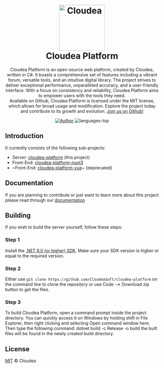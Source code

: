 <h1 align="center">
  <br/>
  <img src="https://github.com/CloudeaSoft/cloudea-platform/assets/129159758/fcaa8333-d1a4-4f41-be97-66d1a2439c96" alt="Cloudea" width="150">
  <br/>
  <b>Cloudea Platform</b>
</h1>

<p align="center">
  Cloudea Platform is an open-source web platform, created by Cloudea, written in C#.
  It boasts a comprehensive set of features including a vibrant forum, versatile tools, and an intuitive digital library.
  The project strives to deliver exceptional performance, unparalleled accuracy, and a user-friendly interface.
  With a focus on consistency and reliability, Cloudea Platform aims to empower users with the tools they need.
  <br/>
  Available on Github, Cloudea Platform is licensed under the MIT license, which allows for broad usage and modification. Explore the project today and contribute to its growth and evolution. <a href="https://github.com/CloudeaSoft/cloudea-platform" target="_blank">Join us on Github!</a>
  <br />
</p>

<p align="center">
  <a href="https://github.com/CloudeaSoft" target="_blank"><img src="https://img.shields.io/badge/Author-Cloudea-orange" alt="Author" /></a>
  <a><img src="https://img.shields.io/github/languages/top/CloudeaSoft/cloudea-platform?color=green" alt="languages-top" /></a>
</p>

## Introduction

It currently consists of the following sub-projects:
- Server: [cloudea-platform](https://github.com/CloudeaSoft/cloudea-platform) (this project)
- Front-End: [cloudea-platform-nuxt3](https://github.com/CloudeaSoft/cloudea-platform-nuxt3)
- ~Front-End: [cloudea-platform-vue](https://github.com/CloudeaSoft/cloudea-platform-vue)~ (deprecated)

## Documentation

If you are planning to contribute or just want to learn more about this project please read through our [documentation](README.md)

## Building

If you wish to build the server yourself, follow these steps:

### Step 1

Install the [.NET 8.0 (or higher) SDK](https://dotnet.microsoft.com/download/dotnet/8.0).
Make sure your SDK version is higher or equal to the required version.

### Step 2

Either use `git clone https://github.com/CloudeaSoft/cloudea-platform` on the command line to clone the repository or use Code --> Download zip button to get the files.

### Step 3
To build Cloudea Platform, open a command prompt inside the project directory. You can quickly access it on Windows by holding shift in File Explorer, then right clicking and selecting Open command window here. Then type the following command: dotnet build -c Release -o build the built files will be found in the newly created build directory.

## License

[MIT](LICENSE) © Cloudea
